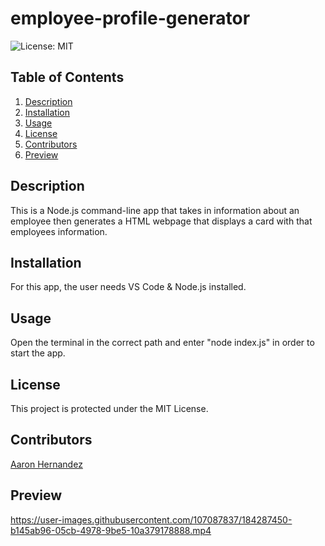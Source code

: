 # employee-profile-generator

  ![License: MIT](https://img.shields.io/badge/License-MIT-yellow.svg)
    
  ## Table of Contents
  
  1. [Description](#description)
  2. [Installation](#installation)
  3. [Usage](#usage)
  4. [License](#license)
  5. [Contributors](#contributors)
  6. [Preview](#preview)
 
  ## Description
  
  This is a Node.js command-line app that takes in information about an employee then generates a HTML webpage that displays a card with that employees information.
  
  ## Installation
  
  For this app, the user needs VS Code & Node.js installed.
  
  ## Usage
  
  Open the terminal in the correct path and enter "node index.js" in order to start the app.
  
  ## License
  
  This project is protected under the MIT License.
  
  ## Contributors
  
  [Aaron Hernandez](https://github.com/aaronhdm)
  
  ## Preview

https://user-images.githubusercontent.com/107087837/184287450-b145ab96-05cb-4978-9be5-10a379178888.mp4
